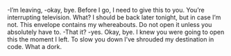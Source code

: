 -I’m leaving, -okay, bye.
Before I go, I need to give this to you.
You’re interrupting television. What?
I should be back later tonight, but in case I’m not.
This envelope contains my whereabouts.
Do not open it unless you absolutely have to.
-That it? -yes.
Okay, bye.
I knew you were going to open this the moment I left.
To slow you down I’ve shrouded my destination in code.
What a dork.
